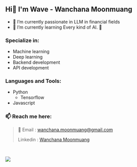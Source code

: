 ## Hi👋 I'm Wave - Wanchana Moonmuang

- 🔭 I’m currently passionate in LLM in financial fields
- 🌱 I’m currently learning Every kind of AI. 🤖

### Specialize in:
- Machine learning
- Deep learning
- Backend development
- API development
 
### Languages and Tools:
- Python
  - Tensorflow
- Javascript

### 📫 Reach me here: 
> 📧 Email : <wanchana.moonmuang@gmail.com>
> 
> Linkedin : [Wanchana Moonmuang](https://www.linkedin.com/in/wanchana-moonmuang-00984a15b/)

<br>

![](https://github-readme-stats.vercel.app/api?username=WanchanaMoonmuang&count_private=true&show_icons=true&hide_border=true&theme=tokyonight)
